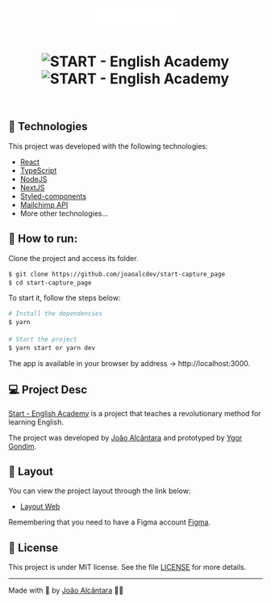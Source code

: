 <p align="center">
  <img alt="START - English Academy" src="./src/assets/images/logo-start.svg" width="160px">
</p>

<p align="center">
</p>

<h1 align="center">
    <img alt="START - English Academy" src="./src/assets/images/cover(01).svg" />
    <img alt="START - English Academy" src="./src/assets/images/cover(02).svg" />
</h1>

<br>

## 🧪 Technologies

This project was developed with the following technologies:

- [React](https://reactjs.org)
- [TypeScript](https://www.typescriptlang.org/)
- [NodeJS](https://nodejs.org/en/)
- [NextJS](https://nextjs.org/)
- [Styled-components](https://styled-components.com/docs/api)
- [Mailchimp API](https://mailchimp.com/developer/marketing/api/)
- More other technologies...

## 🚀 How to run:

Clone the project and access its folder.

```bash
$ git clone https://github.com/joaoalcdev/start-capture_page
$ cd start-capture_page
```

To start it, follow the steps below:

```bash
# Install the dependencies
$ yarn

# Start the project
$ yarn start or yarn dev
```
The app is available in your browser by address -> http://localhost:3000.

## 💻 Project Desc

[Start - English Academy](https://www.erikagondim.com.br/) is a project that teaches a revolutionary method for learning English.

The project was developed by [João Alcântara](https://github.com/joaoalcdev) and prototyped by [Ygor Gondim](https://www.instagram.com/ygorgondim/).

## 🔖 Layout

You can view the project layout through the link below:

- [Layout Web](https://www.figma.com/file/9cM3HJKDH8bv6oPyYjk3Wn/Capture-Page---Design-Layout---START-%7C-English-Academy?node-id=0%3A1) 

Remembering that you need to have a Figma account [Figma](http://figma.com/).

## 📝 License

This project is under MIT license. See the file [LICENSE](./LICENSE) for more details.

---

Made with 💜 by [João Alcântara](https://github.com/joaoalcdev) 👋🏻
